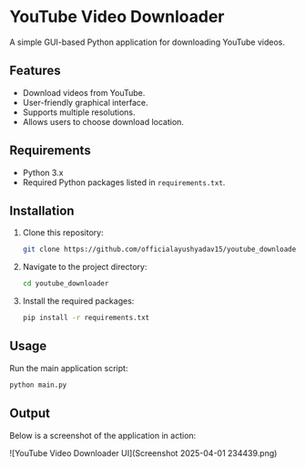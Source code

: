 # YouTube Video Downloader

A simple GUI-based Python application for downloading YouTube videos.

## Features

- Download videos from YouTube.
- User-friendly graphical interface.
- Supports multiple resolutions.
- Allows users to choose download location.

## Requirements

- Python 3.x
- Required Python packages listed in `requirements.txt`.

## Installation

1. Clone this repository:

   ```bash
   git clone https://github.com/officialayushyadav15/youtube_downloader.git
   ```

2. Navigate to the project directory:

   ```bash
   cd youtube_downloader
   ```

3. Install the required packages:

   ```bash
   pip install -r requirements.txt
   ```

## Usage

Run the main application script:

```bash
python main.py
```

## Output

Below is a screenshot of the application in action:

![YouTube Video Downloader UI](Screenshot 2025-04-01 234439.png)



